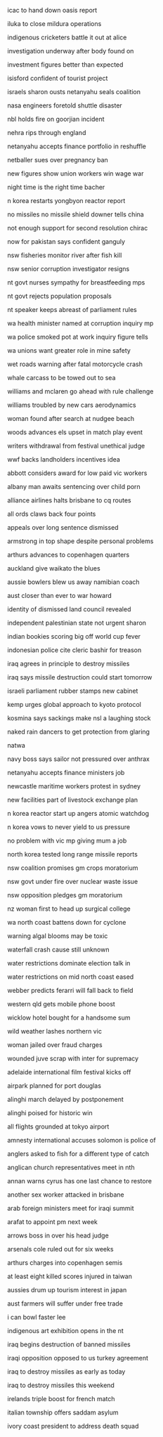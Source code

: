icac to hand down oasis report

iluka to close mildura operations

indigenous cricketers battle it out at alice

investigation underway after body found on

investment figures better than expected

isisford confident of tourist project

israels sharon ousts netanyahu seals coalition

nasa engineers foretold shuttle disaster

nbl holds fire on goorjian incident

nehra rips through england

netanyahu accepts finance portfolio in reshuffle

netballer sues over pregnancy ban

new figures show union workers win wage war

night time is the right time bacher

n korea restarts yongbyon reactor report

no missiles no missile shield downer tells china

not enough support for second resolution chirac

now for pakistan says confident ganguly

nsw fisheries monitor river after fish kill

nsw senior corruption investigator resigns

nt govt nurses sympathy for breastfeeding mps

nt govt rejects population proposals

nt speaker keeps abreast of parliament rules

wa health minister named at corruption inquiry mp

wa police smoked pot at work inquiry figure tells

wa unions want greater role in mine safety

wet roads warning after fatal motorcycle crash

whale carcass to be towed out to sea

williams and mclaren go ahead with rule challenge

williams troubled by new cars aerodynamics

woman found after search at nudgee beach

woods advances els upset in match play event

writers withdrawal from festival unethical judge

wwf backs landholders incentives idea

abbott considers award for low paid vic workers

albany man awaits sentencing over child porn

alliance airlines halts brisbane to cq routes

all ords claws back four points

appeals over long sentence dismissed

armstrong in top shape despite personal problems

arthurs advances to copenhagen quarters

auckland give waikato the blues

aussie bowlers blew us away namibian coach

aust closer than ever to war howard

identity of dismissed land council revealed

independent palestinian state not urgent sharon

indian bookies scoring big off world cup fever

indonesian police cite cleric bashir for treason

iraq agrees in principle to destroy missiles

iraq says missile destruction could start tomorrow

israeli parliament rubber stamps new cabinet

kemp urges global approach to kyoto protocol

kosmina says sackings make nsl a laughing stock

naked rain dancers to get protection from glaring

natwa

navy boss says sailor not pressured over anthrax

netanyahu accepts finance ministers job

newcastle maritime workers protest in sydney

new facilities part of livestock exchange plan

n korea reactor start up angers atomic watchdog

n korea vows to never yield to us pressure

no problem with vic mp giving mum a job

north korea tested long range missile reports

nsw coalition promises gm crops moratorium

nsw govt under fire over nuclear waste issue

nsw opposition pledges gm moratorium

nz woman first to head up surgical college

wa north coast battens down for cyclone

warning algal blooms may be toxic

waterfall crash cause still unknown

water restrictions dominate election talk in

water restrictions on mid north coast eased

webber predicts ferarri will fall back to field

western qld gets mobile phone boost

wicklow hotel bought for a handsome sum

wild weather lashes northern vic

woman jailed over fraud charges

wounded juve scrap with inter for supremacy

adelaide international film festival kicks off

airpark planned for port douglas

alinghi march delayed by postponement

alinghi poised for historic win

all flights grounded at tokyo airport

amnesty international accuses solomon is police of

anglers asked to fish for a different type of catch

anglican church representatives meet in nth

annan warns cyrus has one last chance to restore

another sex worker attacked in brisbane

arab foreign ministers meet for iraqi summit

arafat to appoint pm next week

arrows boss in over his head judge

arsenals cole ruled out for six weeks

arthurs charges into copenhagen semis

at least eight killed scores injured in taiwan

aussies drum up tourism interest in japan

aust farmers will suffer under free trade

i can bowl faster lee

indigenous art exhibition opens in the nt

iraq begins destruction of banned missiles

iraqi opposition opposed to us turkey agreement

iraq to destroy missiles as early as today

iraq to destroy missiles this weekend

irelands triple boost for french match

italian township offers saddam asylum

ivory coast president to address death squad

